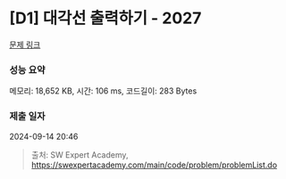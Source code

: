 # [D1] 대각선 출력하기 - 2027 

[문제 링크](https://swexpertacademy.com/main/code/problem/problemDetail.do?contestProbId=AV5QFuZ6As0DFAUq) 

### 성능 요약

메모리: 18,652 KB, 시간: 106 ms, 코드길이: 283 Bytes

### 제출 일자

2024-09-14 20:46



> 출처: SW Expert Academy, https://swexpertacademy.com/main/code/problem/problemList.do
